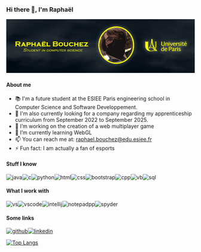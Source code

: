 ### Hi there 👋, I'm Raphaël

![Banner](https://github.com/RaphBhz/RaphBhz/blob/main/bannergh.png)

#### About me

- :books: I'm a future student at the ESIEE Paris engineering school in Computer Science and Software Developpement.
- :mag_right: I'm also currently looking for a company regarding my apprenticeship curriculum from September 2022 to September 2025.
- 🔭 I’m working on the creation of a web multiplayer game
- 🌱 I’m currently learning WebGL
- 📫 You can reach me at: raphael.bouchez@edu.esiee.fr 
- ⚡ Fun fact: I am actually a fan of esports 

#### Stuff I know
<img src='https://img.shields.io/badge/Java-ED8B00?style=for-the-badge&logo=java&logoColor=white' alt='java' height='30'><img src='https://img.shields.io/badge/C-00599C?style=for-the-badge&logo=c&logoColor=white' alt='c' height='30'><img src='https://img.shields.io/badge/Python-FFD43B?style=for-the-badge&logo=python&logoColor=darkgreen' alt='python' height='30'><img src='https://img.shields.io/badge/HTML5-E34F26?style=for-the-badge&logo=html5&logoColor=white' alt='html' height='30'><img src='https://img.shields.io/badge/CSS3-1572B6?style=for-the-badge&logo=css3&logoColor=white' alt='css' height='30'><img src='https://img.shields.io/badge/Bootstrap-563D7C?style=for-the-badge&logo=bootstrap&logoColor=white' alt='bootstrap' height='30'><img src='https://img.shields.io/badge/C%2B%2B-00599C?style=for-the-badge&logo=c%2B%2B&logoColor=white' alt='cpp' height='30'><img src='https://img.shields.io/badge/-Visual%20Basic-brightgreen?style=for-the-badge' alt='vb' height='30'><img src='https://img.shields.io/badge/-SQL-red?style=for-the-badge' alt='sql' height='30'>

#### What I work with
<img src='https://img.shields.io/badge/Visual_Studio-5C2D91?style=for-the-badge&logo=visual%20studio&logoColor=white' alt='vs' height='30'><img src='https://img.shields.io/badge/Visual_Studio_Code-0078D4?style=for-the-badge&logo=visual%20studio%20code&logoColor=white' alt='vscode' height='30'><img src='https://img.shields.io/badge/IntelliJIDEA-000000.svg?style=for-the-badge&logo=intellij-idea&logoColor=white' alt='intellij' height='30'><img src='https://img.shields.io/badge/Notepad++-90E59A.svg?style=for-the-badge&logo=notepad%2B%2B&logoColor=black' alt='notepadpp' height='30'><img src='https://img.shields.io/badge/Spyder-838485?style=for-the-badge&logo=spyder%20ide&logoColor=maroon' alt='spyder' height='30'>

#### Some links
[<img src='https://img.shields.io/badge/GitHub-100000?style=for-the-badge&logo=github&logoColor=white' alt='github' height='30'>](https://github.com/RaphBhz)[<img src='https://img.shields.io/badge/LinkedIn-0077B5?style=for-the-badge&logo=linkedin&logoColor=white' alt='linkedin' height='30'>](https://www.linkedin.com/in/raphbhz/)  

[![Top Langs](https://github-readme-stats.vercel.app/api/top-langs/?username=RaphBhz)](https://github.com/anuraghazra/github-readme-stats)

